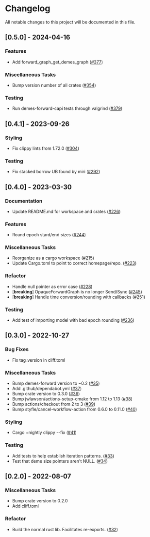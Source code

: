 # Changelog

All notable changes to this project will be documented in this file.

## [0.5.0] - 2024-04-16

### Features

- Add forward_graph_get_demes_graph ([#377](https://github.com/molpopgen/demes-rs/pull/377))

### Miscellaneous Tasks

- Bump version number of all crates ([#354](https://github.com/molpopgen/demes-rs/pull/354))

### Testing

- Run demes-forward-capi tests through valgrind ([#379](https://github.com/molpopgen/demes-rs/pull/379))

## [0.4.1] - 2023-09-26

### Styling

- Fix clippy lints from 1.72.0 ([#304](https://github.com/molpopgen/demes-rs/pull/304))

### Testing

- Fix stacked borrow UB found by miri ([#292](https://github.com/molpopgen/demes-rs/pull/292))

## [0.4.0] - 2023-03-30

### Documentation

- Update README.md for workspace and crates ([#226](https://github.com/molpopgen/demes-rs/pull/226))

### Features

- Round epoch stard/end sizes ([#244](https://github.com/molpopgen/demes-rs/pull/244))

### Miscellaneous Tasks

- Reorganize as a cargo workspace ([#215](https://github.com/molpopgen/demes-rs/pull/215))
- Update Cargo.toml to point to correct homepage/repo. ([#223](https://github.com/molpopgen/demes-rs/pull/223))

### Refactor

- Handle null pointer as error case ([#228](https://github.com/molpopgen/demes-rs/pull/228))
- [**breaking**] OpaqueForwardGraph is no longer Send/Sync ([#245](https://github.com/molpopgen/demes-rs/pull/245))
- [**breaking**] Handle time conversion/rounding with callbacks ([#251](https://github.com/molpopgen/demes-rs/pull/251))

### Testing

- Add test of importing model with bad epoch rounding ([#236](https://github.com/molpopgen/demes-rs/pull/236))

## [0.3.0] - 2022-10-27

### Bug Fixes

- Fix tag_version in cliff.toml

### Miscellaneous Tasks

- Bump demes-forward version to ~0.2 ([#35](https://github.com/molpopgen/demes-forward-capi/pull/35))
- Add .github/dependabot.yml ([#37](https://github.com/molpopgen/demes-forward-capi/pull/37))
- Bump crate version to 0.3.0 ([#36](https://github.com/molpopgen/demes-forward-capi/pull/36))
- Bump jwlawson/actions-setup-cmake from 1.12 to 1.13 ([#38](https://github.com/molpopgen/demes-forward-capi/pull/38))
- Bump actions/checkout from 2 to 3 ([#39](https://github.com/molpopgen/demes-forward-capi/pull/39))
- Bump styfle/cancel-workflow-action from 0.6.0 to 0.11.0 ([#40](https://github.com/molpopgen/demes-forward-capi/pull/40))

### Styling

- Cargo +nightly clippy --fix ([#41](https://github.com/molpopgen/demes-forward-capi/pull/41))

### Testing

- Add tests to help establish iteration patterns. ([#33](https://github.com/molpopgen/demes-forward-capi/pull/33))
- Test that deme size pointers aren't NULL. ([#34](https://github.com/molpopgen/demes-forward-capi/pull/34))

## [0.2.0] - 2022-08-07

### Miscellaneous Tasks

- Bump crate version to 0.2.0
- Add cliff.toml

### Refactor

- Build the normal rust lib. Facilitates re-exports. ([#32](https://github.com/molpopgen/demes-forward-capi/pull/32))

<!-- generated by git-cliff -->
